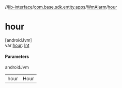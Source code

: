 //[lib-interface](../../../index.md)/[com.base.sdk.entity.apps](../index.md)/[WmAlarm](index.md)/[hour](hour.md)

# hour

[androidJvm]\
var [hour](hour.md): [Int](https://kotlinlang.org/api/latest/jvm/stdlib/kotlin/-int/index.html)

#### Parameters

androidJvm

| | |
|---|---|
| hour | Hour |
